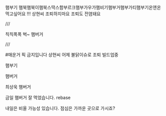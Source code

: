 
햄부기 햄북햄북이햄북스딱스함부르크햄부가우가햄비기햄부거햄부가티햄부기온앤온 먹고싶어요 !!!
상현씨 조퇴하지마요 조퇴도 전염돼요

///

칙칙폭폭 벅~ 햄버거

///

#매운거 픽 금지입니다 상현씨 어제 불닭이슈로 조퇴 빌드업중

햄부기

햄버거  


최상욱 햄버거

금일 햄버거 잘 먹었습니다.
rebase

내일은 비올 가능성 있습니다. 점심은  가까운 곳으로 가시죠?

